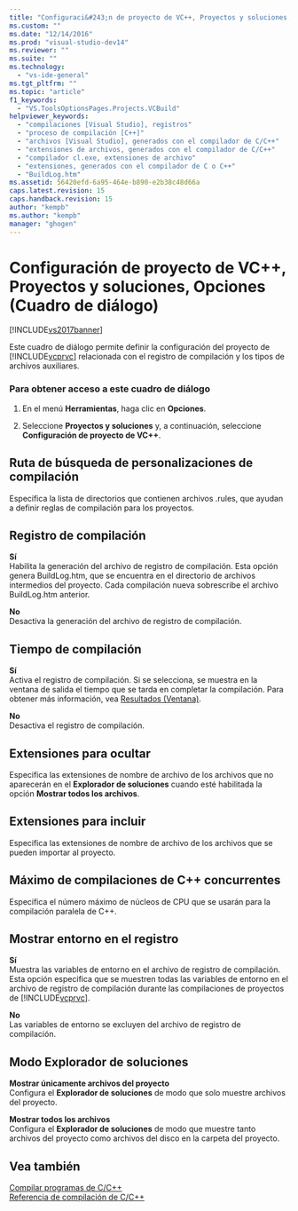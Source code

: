 ```yaml
---
title: "Configuraci&#243;n de proyecto de VC++, Proyectos y soluciones, Opciones (Cuadro de di&#225;logo) | Microsoft Docs"
ms.custom: ""
ms.date: "12/14/2016"
ms.prod: "visual-studio-dev14"
ms.reviewer: ""
ms.suite: ""
ms.technology: 
  - "vs-ide-general"
ms.tgt_pltfrm: ""
ms.topic: "article"
f1_keywords: 
  - "VS.ToolsOptionsPages.Projects.VCBuild"
helpviewer_keywords: 
  - "compilaciones [Visual Studio], registros"
  - "proceso de compilación [C++]"
  - "archivos [Visual Studio], generados con el compilador de C/C++"
  - "extensiones de archivos, generados con el compilador de C/C++"
  - "compilador cl.exe, extensiones de archivo"
  - "extensiones, generados con el compilador de C o C++"
  - "BuildLog.htm"
ms.assetid: 56420efd-6a95-464e-b890-e2b38c48d66a
caps.latest.revision: 15
caps.handback.revision: 15
author: "kempb"
ms.author: "kempb"
manager: "ghogen"
---
```

# Configuraci&#243;n de proyecto de VC++, Proyectos y soluciones, Opciones (Cuadro de di&#225;logo)
[!INCLUDE[vs2017banner](../../code-quality/includes/vs2017banner.md)]

Este cuadro de diálogo permite definir la configuración del proyecto de [!INCLUDE[vcprvc](../../code-quality/includes/vcprvc_md.md)] relacionada con el registro de compilación y los tipos de archivos auxiliares.  
  
### Para obtener acceso a este cuadro de diálogo  
  
1.  En el menú **Herramientas**, haga clic en **Opciones**.  
  
2.  Seleccione **Proyectos y soluciones** y, a continuación, seleccione **Configuración de proyecto de VC\+\+**.  
  
## Ruta de búsqueda de personalizaciones de compilación  
 Especifica la lista de directorios que contienen archivos .rules, que ayudan a definir reglas de compilación para los proyectos.  
  
## Registro de compilación  
 **Sí**  
 Habilita la generación del archivo de registro de compilación.  Esta opción genera BuildLog.htm, que se encuentra en el directorio de archivos intermedios del proyecto.  Cada compilación nueva sobrescribe el archivo BuildLog.htm anterior.  
  
 **No**  
 Desactiva la generación del archivo de registro de compilación.  
  
## Tiempo de compilación  
 **Sí**  
 Activa el registro de compilación.  Si se selecciona, se muestra en la ventana de salida el tiempo que se tarda en completar la compilación.  Para obtener más información, vea [Resultados \(Ventana\)](../../ide/reference/output-window.md).  
  
 **No**  
 Desactiva el registro de compilación.  
  
## Extensiones para ocultar  
 Especifica las extensiones de nombre de archivo de los archivos que no aparecerán en el **Explorador de soluciones** cuando esté habilitada la opción **Mostrar todos los archivos**.  
  
## Extensiones para incluir  
 Especifica las extensiones de nombre de archivo de los archivos que se pueden importar al proyecto.  
  
## Máximo de compilaciones de C\+\+ concurrentes  
 Especifica el número máximo de núcleos de CPU que se usarán para la compilación paralela de C\+\+.  
  
## Mostrar entorno en el registro  
 **Sí**  
 Muestra las variables de entorno en el archivo de registro de compilación.  Esta opción especifica que se muestren todas las variables de entorno en el archivo de registro de compilación durante las compilaciones de proyectos de [!INCLUDE[vcprvc](../../code-quality/includes/vcprvc_md.md)].  
  
 **No**  
 Las variables de entorno se excluyen del archivo de registro de compilación.  
  
## Modo Explorador de soluciones  
 **Mostrar únicamente archivos del proyecto**  
 Configura el **Explorador de soluciones** de modo que solo muestre archivos del proyecto.  
  
 **Mostrar todos los archivos**  
 Configura el **Explorador de soluciones** de modo que muestre tanto archivos del proyecto como archivos del disco en la carpeta del proyecto.  
  
## Vea también  
 [Compilar programas de C\/C\+\+](/visual-cpp/build/building-c-cpp-programs)   
 [Referencia de compilación de C\/C\+\+](/visual-cpp/build/reference/c-cpp-building-reference)